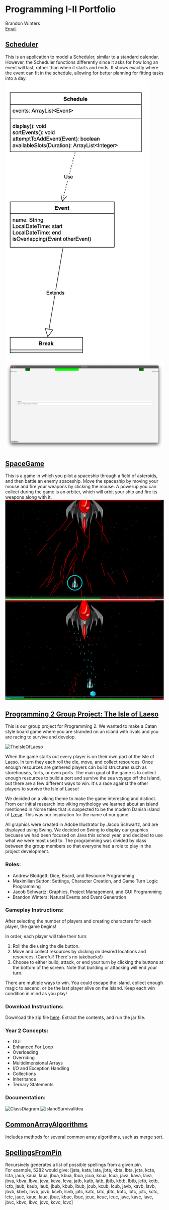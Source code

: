 # Programming I-II Portfolio
Brandon Winters  
[Email](mailto:bran216@hazani.net)

## [Scheduler](https://github.com/bran214/Scheduler)
This is an application to model a Scheduler, similar to a standard calendar. However, the Scheduler functions differently since it asks for how long an event will last, rather than when it starts and ends. It shows exactly where the event can fit in the schedule, allowing for better planning for fitting tasks into a day.  
![alt text](https://github.com/bran214/Scheduler/raw/main/Brainstorm/Class_Diagram_updated.png "Class Diagram")  
![alt text](https://github.com/bran214/Scheduler/raw/main/Brainstorm/Scheduler_Demo.png "Scheduler Demo")  

## [SpaceGame](https://github.com/bran214/SpaceGame)
This is a game in which you pilot a spaceship through a field of asteroids, and then battle an enemy spaceship. Move the spaceship by moving your mouse and fire your weapons by clicking the mouse. A powerup you can collect during the game is an orbiter, which will orbit your ship and fire its weapons along with it.
![alt text](https://github.com/bran214/SpaceGame/raw/main/Screenshots/Gameplay.png "Gameplay")  
![alt text](https://github.com/bran214/SpaceGame/raw/main/Screenshots/Gameplay-1.png "Gameplay")  

## [Programming 2 Group Project: The Isle of Laeso](https://github.com/bran214/Programming2GroupProject1)
This is our group project for Programming 2. We wanted to make a Catan style board game where you are stranded on an island with rivals and you are racing to survive and develop. 

![TheIsleOfLaeso](https://github.com/bran214/Programming2GroupProject1/blob/main/res/BackgroundBoard.png)

When the game starts out every player is on their own part of the Isle of Laeso. In turn they each roll the die, move, and collect resources. Once enough resources are gathered players can build structures such as storehouses, forts, or even ports. The main goal of the game is to collect enough resources to build a port and survive the sea voyage off the island, but there are a few different ways to win. It's a race against the other players to survive the Isle of Laeso!

We decided on a viking theme to make the game interesting and distinct. From our initial research into viking mythology we learned about an island mentioned in Norse tales that is suspected to be the modern Danish island of [Læsø](https://en.wikipedia.org/wiki/L%C3%A6s%C3%B8). This was our inspiration for the name of our game.

All graphics were created in Adobe Illustrator by Jacob Schwartz, and are displayed using Swing. We decided on Swing to display our graphics becuase we had been focused on Java this school year, and decided to use what we were most used to. The programming was divided by class between the group members so that everyone had a role to play in the project development.


### Roles:
- Andrew Blodgett: Dice, Board, and Resource Programming
- Maximilian Sutton: Settings, Character Creation, and Game Turn Logic Programming
- Jacob Schwartz: Graphics, Project Management, and GUI Programming 
- Brandon Winters: Natural Events and Event Generation

### Gameplay Instructions:

After selecting the number of players and creating characters for each player, the game begins!  

In order, each player will take their turn:  
1. Roll the die using the die button.  
2. Move and collect resources by clicking on desired locations and resources. (Careful! There's no takebacks!)  
3. Choose to either build, attack, or end your turn by clicking the buttons at the bottom of the screen. Note that building or attacking will end your turn.  

There are multiple ways to win. You could escape the island, collect enough magic to ascend, or be the last player alive on the island. Keep each win condition in mind as you play!  

### Download Instructions:

Download the zip file [here](https://github.com/bran214/Programming2GroupProject1/raw/main/GroupProject1.zip). Extract the contents, and run the jar file.

### Year 2 Concepts: 
- GUI
- Enhanced For Loop
- Overloading
- Overriding
- Multidimensional Arrays
- I/O and Exception Handling
- Collections
- Inheritance
- Ternary Statements

### Documentation: 
![ClassDiagram](https://github.com/bran214/Programming2GroupProject1/blob/main/ConceptArt/GroupProjectClassDiagram.png)
![IslandSurvivalIdea](https://github.com/bran214/Programming2GroupProject1/blob/main/ConceptArt/Isle%20of%20Laeso.jpg)

## [CommonArrayAlgorithms](https://github.com/bran214/CommonArrayAlgorithms)
Includes methods for several common array algorithms, such as merge sort.

## [SpellingsFromPin](https://github.com/bran214/SpellingsFromPin)
Recursively generates a list of possible spellings from a given pin.  
For example, 5282 would give: \[jata, kata, lata, jbta, kbta, lbta, jcta, kcta, lcta, jaua, kaua, laua, jbua, kbua, lbua, jcua, kcua, lcua, java, kava, lava, jbva, kbva, lbva, jcva, kcva, lcva, jatb, katb, latb, jbtb, kbtb, lbtb, jctb, kctb, lctb, jaub, kaub, laub, jbub, kbub, lbub, jcub, kcub, lcub, javb, kavb, lavb, jbvb, kbvb, lbvb, jcvb, kcvb, lcvb, jatc, katc, latc, jbtc, kbtc, lbtc, jctc, kctc, lctc, jauc, kauc, lauc, jbuc, kbuc, lbuc, jcuc, kcuc, lcuc, javc, kavc, lavc, jbvc, kbvc, lbvc, jcvc, kcvc, lcvc]
